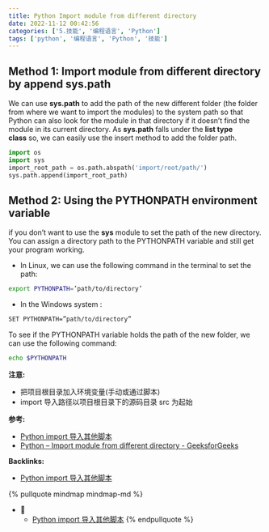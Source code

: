 ```yaml
---
title: Python Import module from different directory
date: 2022-11-12 00:42:56
categories: ['5.技能', '编程语言', 'Python']
tags: ['python', '编程语言', 'Python', '技能']
---
```

  
  
## Method 1: Import module from different directory by append sys.path

We can use **sys.path** to add the path of the new different folder (the folder from where we want to import the modules) to the system path so that Python can also look for the module in that directory if it doesn’t find the module in its current directory. As **sys.path** falls under the **list type class** so, we can easily use the insert method to add the folder path.

```python
import os
import sys
import_root_path = os.path.abspath('import/root/path/')  
sys.path.append(import_root_path)
```
  
  
## Method 2: Using the PYTHONPATH  environment variable  

  
if you don’t want to use the **sys** module to set the path of the new directory. You can assign a directory path to the PYTHONPATH variable and still get your program working.  
  
- In Linux, we can use the following command in the terminal to set the path:  

```sh
export PYTHONPATH=’path/to/directory’  
```
  
- In the Windows system :  

```sh
SET PYTHONPATH=”path/to/directory”  
```
  
To see if the PYTHONPATH variable holds the path of the new folder, we can use the following command:  

```sh
echo $PYTHONPATH
```

**注意:**
  
- 把项目根目录加入环境变量(手动或通过脚本)  
- import 导入路径以项目根目录下的源码目录 src 为起始

**参考:**

- [Python import 导入其他脚本](../db420423d1fbc960f8c883a692a8a16e45a73523)
- [Python – Import module from different directory - GeeksforGeeks](https://www.geeksforgeeks.org/python-import-module-from-different-directory/)


**Backlinks:**

- [Python import 导入其他脚本](../db420423d1fbc960f8c883a692a8a16e45a73523)

{% pullquote mindmap mindmap-md %}
- 🔵
  - [Python import 导入其他脚本](../db420423d1fbc960f8c883a692a8a16e45a73523)
{% endpullquote %}